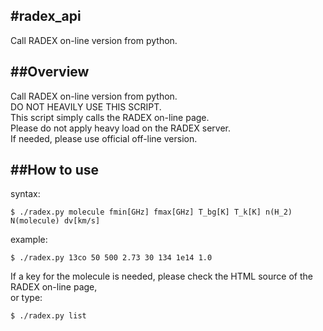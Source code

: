 #radex_api
----
Call RADEX on-line version from python.

##Overview
----

Call RADEX on-line version from python.  
DO NOT HEAVILY USE THIS SCRIPT.  
This script simply calls the RADEX on-line page.  
Please do not apply heavy load on the RADEX server.  
If needed, please use official off-line version.

##How to use
----
syntax:

    $ ./radex.py molecule fmin[GHz] fmax[GHz] T_bg[K] T_k[K] n(H_2) N(molecule) dv[km/s]

example:

    $ ./radex.py 13co 50 500 2.73 30 134 1e14 1.0


If a key for the molecule is needed, please check the HTML source of the RADEX on-line page,  
or type:

    $ ./radex.py list

